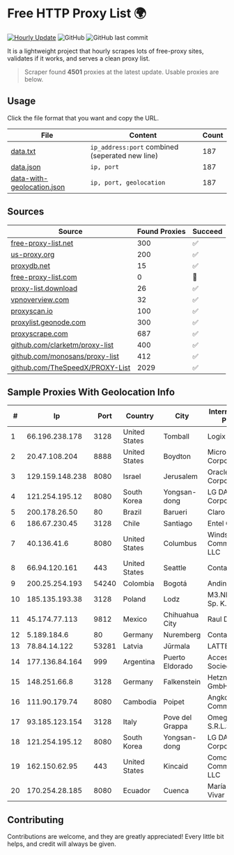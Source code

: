 
# Free HTTP Proxy List 🌍

[![Hourly Update](https://github.com/mertguvencli/http-proxy-list/actions/workflows/main.yml/badge.svg?branch=main)](https://github.com/mertguvencli/http-proxy-list/actions/workflows/main.yml)
![GitHub](https://img.shields.io/github/license/mertguvencli/http-proxy-list)
![GitHub last commit](https://img.shields.io/github/last-commit/mertguvencli/http-proxy-list)

It is a lightweight project that hourly scrapes lots of free-proxy sites, validates if it works, and serves a clean proxy list.


> Scraper found **4501** proxies at the latest update. Usable proxies are below.

## Usage

Click the file format that you want and copy the URL.


|File|Content|Count|
|----|-------|-----|
|[data.txt](https://raw.githubusercontent.com/mertguvencli/http-proxy-list/main/proxy-list/data.txt)|`ip_address:port` combined (seperated new line)|187|
|[data.json](https://raw.githubusercontent.com/mertguvencli/http-proxy-list/main/proxy-list/data.json)|`ip, port`|187|
|[data-with-geolocation.json](https://raw.githubusercontent.com/mertguvencli/http-proxy-list/main/proxy-list/data-with-geolocation.json)|`ip, port, geolocation`|187|

## Sources

|Source|Found Proxies|Succeed|
|------|-------------|-------|
|[free-proxy-list.net](https://free-proxy-list.net)|300|✅|
|[us-proxy.org](https://www.us-proxy.org)|200|✅|
|[proxydb.net](http://proxydb.net)|15|✅|
|[free-proxy-list.com](https://free-proxy-list.com/?page=&port=&type%5B%5D=http&type%5B%5D=https&up_time=0&search=Search)|0|🚫|
|[proxy-list.download](https://www.proxy-list.download/HTTP)|26|✅|
|[vpnoverview.com](https://vpnoverview.com/privacy/anonymous-browsing/free-proxy-servers)|32|✅|
|[proxyscan.io](https://www.proxyscan.io)|100|✅|
|[proxylist.geonode.com](https://proxylist.geonode.com/api/proxy-list?limit=300&page=1&sort_by=lastChecked&sort_type=desc&protocols=http,https)|300|✅|
|[proxyscrape.com](https://api.proxyscrape.com/v2/?request=displayproxies&protocol=http&timeout=10000&country=all&ssl=all&anonymity=all)|687|✅|
|[github.com/clarketm/proxy-list](https://raw.githubusercontent.com/clarketm/proxy-list/master/proxy-list-raw.txt)|400|✅|
|[github.com/monosans/proxy-list](https://raw.githubusercontent.com/monosans/proxy-list/main/proxies/http.txt)|412|✅|
|[github.com/TheSpeedX/PROXY-List](https://raw.githubusercontent.com/TheSpeedX/PROXY-List/master/http.txt)|2029|✅|


## Sample Proxies With Geolocation Info

|#|Ip|Port|Country|City|Internet Service Provider|
|-|--|----|-------|----|-------------------------|
|1|66.196.238.178|3128|United States|Tomball|Logix|
|2|20.47.108.204|8888|United States|Boydton|Microsoft Corporation|
|3|129.159.148.238|8080|Israel|Jerusalem|Oracle Corporation|
|4|121.254.195.12|8080|South Korea|Yongsan-dong|LG DACOM Corporation|
|5|200.178.26.50|80|Brazil|Barueri|Claro S.A|
|6|186.67.230.45|3128|Chile|Santiago|Entel Chile S.A.|
|7|40.136.41.6|8080|United States|Columbus|Windstream Communications LLC|
|8|66.94.120.161|443|United States|Seattle|Contabo Inc.|
|9|200.25.254.193|54240|Colombia|Bogotá|Andinet ON Line|
|10|185.135.193.38|3128|Poland|Lodz|M3.NET Sp. zoo Sp. K.|
|11|45.174.77.113|9812|Mexico|Chihuahua City|Raul Duarte Urita|
|12|5.189.184.6|80|Germany|Nuremberg|Contabo GmbH|
|13|78.84.14.122|53281|Latvia|Jūrmala|LATTELEKOM|
|14|177.136.84.164|999|Argentina|Puerto Eldorado|Access AIR Sociedad Simple|
|15|148.251.66.8|3128|Germany|Falkenstein|Hetzner Online GmbH|
|16|111.90.179.74|8080|Cambodia|Poipet|Angkor Data Communication|
|17|93.185.123.154|3128|Italy|Pove del Grappa|Omegacom S.R.L.S.|
|18|121.254.195.12|8080|South Korea|Yongsan-dong|LG DACOM Corporation|
|19|162.150.62.95|443|United States|Kincaid|Comcast Cable Communications, LLC|
|20|170.254.28.185|8080|Ecuador|Cuenca|María Teresa Vivar|



## Contributing

Contributions are welcome, and they are greatly appreciated! Every
little bit helps, and credit will always be given.


